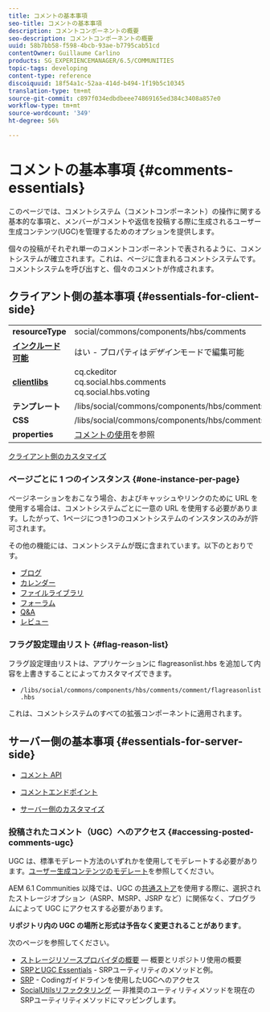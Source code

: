 ```yaml
---
title: コメントの基本事項
seo-title: コメントの基本事項
description: コメントコンポーネントの概要
seo-description: コメントコンポーネントの概要
uuid: 58b7bb58-f598-4bcb-93ae-b7795cab51cd
contentOwner: Guillaume Carlino
products: SG_EXPERIENCEMANAGER/6.5/COMMUNITIES
topic-tags: developing
content-type: reference
discoiquuid: 18f54a1c-52aa-414d-b494-1f19b5c10345
translation-type: tm+mt
source-git-commit: c897f034edbdbeee74869165ed384c3408a857e0
workflow-type: tm+mt
source-wordcount: '349'
ht-degree: 56%

---
```



# コメントの基本事項 {#comments-essentials}

このページでは、コメントシステム（コメントコンポーネント）の操作に関する基本的な事項と、メンバーがコメントや返信を投稿する際に生成されるユーザー生成コンテンツ(UGC)を管理するためのオプションを提供します。

個々の投稿がそれぞれ単一のコメントコンポーネントで表されるように、コメントシステムが確立されます。これは、ページに含まれるコメントシステムです。 コメントシステムを呼び出すと、個々のコメントが作成されます。

## クライアント側の基本事項 {#essentials-for-client-side}

<table>
 <tbody>
  <tr>
   <td> <strong>resourceType</strong></td>
   <td> social/commons/components/hbs/comments</td>
  </tr>
  <tr>
   <td> <a href="scf.md#add-or-include-a-communities-component"><strong>インクルード可能</strong></a></td>
   <td>はい - プロパティは<i>デザイン</i>モードで編集可能</td>
  </tr>
  <tr>
   <td> <a href="client-customize.md#clientlibs-for-scf"><strong>clientlibs </strong></a></td>
   <td>cq.ckeditor<br /> cq.social.hbs.comments<br /> cq.social.hbs.voting</td>
  </tr>
  <tr>
   <td> <strong>テンプレート</strong></td>
   <td> /libs/social/commons/components/hbs/comments/comments.hbs<br /> </td>
  </tr>
  <tr>
   <td> <strong>CSS</strong></td>
   <td> /libs/social/commons/components/hbs/comments/clientlibs/commentsystem.css</td>
  </tr>
  <tr>
   <td><strong> properties</strong></td>
   <td> <a href="comments.md">コメントの使用</a>を参照</td>
  </tr>
 </tbody>
</table>

[クライアント側のカスタマイズ](client-customize.md)

### ページごとに 1 つのインスタンス  {#one-instance-per-page}

ページネーションをおこなう場合、およびキャッシュやリンクのために URL を使用する場合は、コメントシステムごとに一意の URL を使用する必要があります。したがって、1ページにつき1つのコメントシステムのインスタンスのみが許可されます。

その他の機能には、コメントシステムが既に含まれています。以下のとおりです。

* [ブログ](blog-developer-basics.md)
* [カレンダー](calendar-basics-for-developers.md)
* [ファイルライブラリ](essentials-file-library.md)
* [フォーラム](essentials-forum.md)
* [Q&amp;A](qna-essentials.md)
* [レビュー](reviews-basics.md)

### フラグ設定理由リスト  {#flag-reason-list}

フラグ設定理由リストは、アプリケーションに flagreasonlist.hbs を追加して内容を上書きすることによってカスタマイズできます。

* `/libs/social/commons/components/hbs/comments/comment/flagreasonlist.hbs`

これは、コメントシステムのすべての拡張コンポーネントに適用されます。

## サーバー側の基本事項  {#essentials-for-server-side}

* [コメント API](https://helpx.adobe.com/experience-manager/6-5/sites/developing/using/reference-materials/javadoc/com/adobe/cq/social/commons/comments/api/package-summary.html)

* [コメントエンドポイント](https://helpx.adobe.com/experience-manager/6-5/sites/developing/using/reference-materials/javadoc/com/adobe/cq/social/commons/comments/endpoints/package-summary.html)

* [サーバー側のカスタマイズ](server-customize.md)

### 投稿されたコメント（UGC）へのアクセス  {#accessing-posted-comments-ugc}

UGC は、標準モデレート方法のいずれかを使用してモデレートする必要があります。[ユーザー生成コンテンツのモデレート](moderate-ugc.md)を参照してください。

AEM 6.1 Communities 以降では、UGC の[共通ストア](working-with-srp.md)を使用する際に、選択されたストレージオプション（ASRP、MSRP、JSRP など）に関係なく、プログラムによって UGC にアクセスする必要があります。

**リポジトリ内の UGC の場所と形式は予告なく変更されることがあります**。

次のページを参照してください。

* [ストレージリソースプロバイダの概要](srp.md)  — 概要とリポジトリ使用の概要
* [SRPとUGC Essentials](srp-and-ugc.md)  - SRPユーティリティのメソッドと例。
* [SRP](accessing-ugc-with-srp.md) - Codingガイドラインを使用したUGCへのアクセス
* [SocialUtilsリファクタリング](socialutils.md)  — 非推奨のユーティリティメソッドを現在のSRPユーティリティメソッドにマッピングします。

